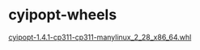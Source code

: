 # cyipopt-wheels

[cyipopt-1.4.1-cp311-cp311-manylinux_2_28_x86_64.whl](cyipopt-1.4.1-cp311-cp311-manylinux_2_28_x86_64.whl)
